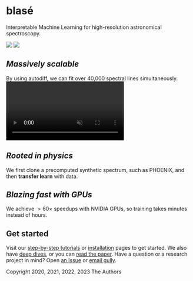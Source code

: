 # blasé

Interpretable Machine Learning for high-resolution astronomical spectroscopy.

<a href="https://blase.readthedocs.io/en/latest/"><img src="https://img.shields.io/badge/Read-the%20docs-blue"></a>
<a href="https://ui.adsabs.harvard.edu/abs/2022ApJ...941..200G/abstract"><img src="https://img.shields.io/badge/Paper-Gully--Santiago & Morley (2022)-green"></a>

## _Massively scalable_

By using autodiff, we can fit over 40,000 spectral lines simultaneously.
<video width="320" src="https://user-images.githubusercontent.com/860227/236579123-1acf7f23-e202-4c97-95d4-fc149ecdd191.mp4" autoplay loop muted>
</video>

## _Rooted in physics_

We first clone a precomputed synthetic spectrum, such as PHOENIX, and then **transfer learn** with data.

## _Blazing fast with GPUs_

We achieve $>60 \times$ speedups with NVIDIA GPUs, so training takes minutes instead of hours.

## Get started

Visit our [step-by-step tutorials](https://blase.readthedocs.io/en/latest/tutorials/index.html) or [installation](https://blase.readthedocs.io/en/latest/install.html) pages to get started. We also have [deep dives](https://blase.readthedocs.io/en/latest/deep_dives/index.html#), or you can [read the paper](https://ui.adsabs.harvard.edu/abs/2022ApJ...941..200G/abstract). Have a question or a research project in mind? Open [an Issue](https://github.com/gully/blase/issues) or [email gully](https://gully.github.io/).

Copyright 2020, 2021, 2022, 2023 The Authors
